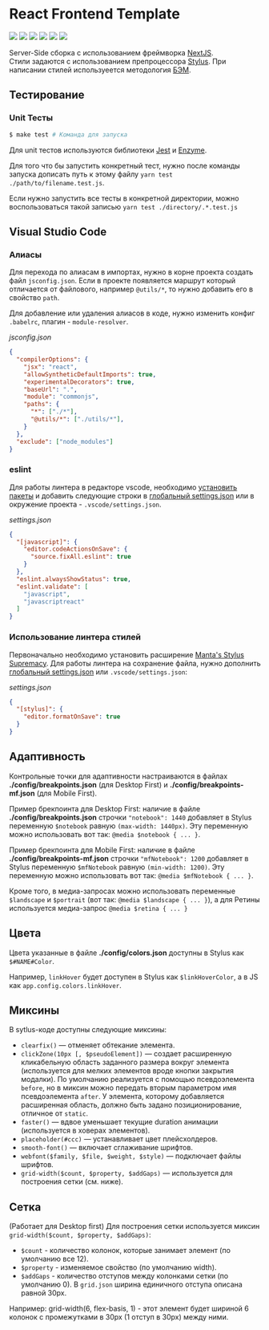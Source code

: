 # React Frontend Template

![](https://img.shields.io/badge/version-2.0.0-blue)
![](https://img.shields.io/badge/size-419Kb-critical)
![](https://img.shields.io/badge/gzip-140Kb-orange)
![](https://img.shields.io/badge/node-12.14.1-green)
![](https://img.shields.io/badge/react-16.12.0-inactive)
![](https://img.shields.io/badge/next-9.1.3-inactive)

Server-Side сборка с использованием фреймворка [NextJS](https://nextjs.org/).
<br />
Стили задаются с использованием препроцессора [Stylus](http://stylus-lang.com). При написании стилей используеется методология [БЭМ](https://ru.bem.info/methodology/quick-start).

## Тестирование
### Unit Тесты

```bash
$ make test # Команда для запуска
```

Для unit тестов используются библиотеки [Jest](https://jestjs.io/) и [Enzyme](https://airbnb.io/enzyme/).

Для того что бы запустить конкретный тест, нужно после команды запуска дописать путь к этому файлу `yarn test ./path/to/filename.test.js`.

Если нужно запустить все тесты в конкретной директории, можно воспользоваться такой записью `yarn test ./directory/.*.test.js`

## Visual Studio Code
### Алиасы

Для перехода по алиасам в импортах, нужно в корне проекта создать файл `jsconfig.json`. Если в проекте появляется маршрут который отличается от файлового, например `@utils/*`, то нужно добавить его в свойство `path`.

Для добавление или удаления алиасов в коде, нужно изменить конфиг `.babelrc`, плагин - `module-resolver`.

*jsconfig.json*
```json
{
  "compilerOptions": {
    "jsx": "react",
    "allowSyntheticDefaultImports": true,
    "experimentalDecorators": true,
    "baseUrl": ".",
    "module": "commonjs",
    "paths": {
      "*": ["./*"],
      "@utils/*": ["./utils/*"],
    }
  },
  "exclude": ["node_modules"]
}
```

### eslint

Для работы линтера в редакторе vscode, необходимо [установить пакеты](#markdown-header-установка) и добавить следующие строки в [глобальный settings.json](https://code.visualstudio.com/docs/getstarted/settings#_settings-file-locations) или в окружение проекта - `.vscode/settings.json`.

*settings.json*
```json
{
  "[javascript]": {
    "editor.codeActionsOnSave": {
      "source.fixAll.eslint": true
    }
  },
  "eslint.alwaysShowStatus": true,
  "eslint.validate": [
    "javascript",
    "javascriptreact"
  ]
}
```

### Использование линтера стилей

Первоначально необходимо установить расширение [Manta's Stylus Supremacy](https://marketplace.visualstudio.com/items?itemName=thisismanta.stylus-supremacy). Для работы линтера на сохранение файла, нужно дополнить [глобальный settings.json](https://code.visualstudio.com/docs/getstarted/settings#_settings-file-locations) или `.vscode/settings.json`:

*settings.json*
```json
{
  "[stylus]": {
    "editor.formatOnSave": true
  }
}
```

## Адаптивность

Контрольные точки для адаптивности настраиваются в файлах **./config/breakpoints.json** (для Desktop First) и **./config/breakpoints-mf.json** (для Mobile First).

Пример брекпоинта для Desktop First: наличие в файле **./config/breakpoints.json** строчки `"notebook": 1440` добавляет в Stylus переменную `$notebook` равную `(max-width: 1440px)`.
Эту переменную можно использовать вот так: `@media $notebook { ... }`.

Пример брекпоинта для Mobile First: наличие в файле **./config/breakpoints-mf.json** строчки `"mfNotebook": 1200` добавляет в Stylus переменную `$mfNotebook` равную `(min-width: 1200)`.
Эту переменную можно использовать вот так: `@media $mfNotebook { ... }`.

Кроме того, в медиа-запросах можно использовать переменные `$landscape` и `$portrait` (вот так: `@media $landscape { ... }`), а для Ретины используется медиа-запрос `@media $retina { ... }`


## Цвета

Цвета указанные в файле **./config/colors.json** доступны в Stylus как `$#NAME#Color`.

Например, `linkHover` будет доступен в Stylus как `$linkHoverColor`, а в JS как `app.config.colors.linkHover`.


## Миксины

В sytlus-коде доступны следующие миксины:

* `clearfix()` — отменяет обтекание элемента.
* `clickZone(10px [, $pseudoElement])` — создает расширенную кликабельную область заданного размера вокруг элемента (используется для мелких элементов вроде кнопки закрытия модалки). По умолчанию реализуется с помощью псевдоэлемента `before`, но в миксин можно передать вторым параметром имя псевдоэлемента `after`. У элемента, которому добавляется расширенная область, должно быть задано позиционирование, отличное от `static`.
* `faster()` — вдвое уменьшает текущие duration анимации (используется в ховерах элементов).
* `placeholder(#ccc)` — устанавливает цвет плейсхолдеров.
* `smooth-font()` — включает сглаживание шрифтов.
* `webfont($family, $file, $weight, $style)` — подключает файлы шрифтов.
* `grid-width($count, $property, $addGaps)` — используется для построения сетки (см. ниже).


## Сетка

(Работает для Desktop first)
Для построения сетки используется миксин `grid-width($count, $property, $addGaps)`:

* `$count` - количество колонок, которые занимает элемент (по умолчанию все 12).
* `$property` - изменяемое свойство (по умолчанию width).
* `$addGaps` - количество отступов между колонками сетки (по умолчанию 0). В `grid.json` ширина единичного отступа описана равной 30px.

Например: grid-width(6, flex-basis, 1) - этот элемент будет шириной 6 колонок с промежутками в 30px (1 отступ в 30px) между ними.

